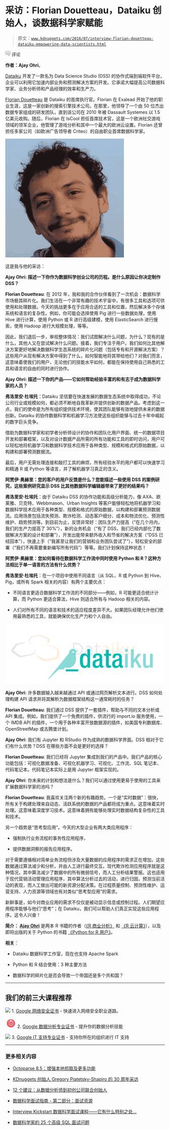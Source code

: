 # 采访：Florian Douetteau，Dataiku 创始人，谈数据科学家赋能

> 原文：[`www.kdnuggets.com/2016/07/interview-florian-douetteau-dataiku-empowering-data-scientists.html`](https://www.kdnuggets.com/2016/07/interview-florian-douetteau-dataiku-empowering-data-scientists.html)

![c](img/3d9c022da2d331bb56691a9617b91b90.png) 评论

**作者：Ajay Ohri**。

[Dataiku](http://www.dataiku.com/) 开发了一款名为 Data Science Studio (DSS) 的协作式端到端软件平台，企业可以利用它加速内部业务和预测解决方案的开发。它承诺大幅提高公司数据科学家、业务分析师和产品经理的效率和生产力。

[Florian Douetteau](https://www.linkedin.com/in/fdouetteau) 是 Dataiku 的首席执行官。Florian 在 Exalead 开始了他的职业生涯，这是一家创新的搜索引擎技术公司。在那里，他领导了一个由 50 位杰出数据专家组成的研发团队，直到该公司在 2010 年被 Dassault Systemes 以 1.5 亿美元收购。随后，Florian 在 IsCool 担任首席技术官，这是一个欧洲社交游戏领域的领军企业，他管理了游戏分析和其中一个最大的欧洲云设置。Florian 还曾担任多家公司（如欧洲广告领导者 Criteo）的自由职业首席数据科学家。

![Florian Douetteau](img/707dcfcb5bf52a8eb05bd27b77ed096a.png)

这是我与他的采访：

**Ajay Ohri: 描述一下你作为数据科学创业公司的历程。是什么原因让你决定制作 DSS？**

**Florian Douetteau**: 在 2012 年，我和我的合作伙伴看到了一次机会：数据科学市场极其碎片化。我们生活在一个非常有趣的技术宇宙中，有很多工具和选项可供使用和处理数据。今天的挑战更多在于应用合适的工具和位置，然后解决多个存储系统和语言的复杂性。例如，你可能会选择使用 Pig 进行一些数据处理，使用 Hive 进行计算，使用 Python 或 R 进行高级建模，使用 ElasticSearch 进行搜索，使用 Hadoop 进行大规模处理，等等。

因此，我们退后一步，审视整体情况：我们试图解决什么问题，为什么？现有的是什么，其他人又在尝试解决什么问题。接着，我们专注于用户。我们如何比其他解决方案更好地解决数据科学生态系统的碎片化问题（包括专有和开源解决方案）？这些用户从现有解决方案中得到了什么，如何智能地将其带给他们？对我们而言，这意味着使我们的用户，无论他们的技能水平如何，都能在保持使用自己熟悉的工具和语言的自由的同时进行协作。

**Ajay Ohri: 描述一下你的产品——它如何帮助经验丰富的和有志于成为数据科学家的人员？**

**弗洛里安·杜埃托**：Dataiku 坚信要在快速发展的数据生态系统中取得成功，不论公司行业或规模如何，都必须不断地自我革新并提供创新的数据产品。考虑到这一点，我们的使命是为所有组织提供技术环境，使其团队能够有效地提供未来的数据创新。Dataiku 的协作数据科学和机器学习方法使这些组织能够与过去十年中崛起的数字巨头竞争。

借助为数据科学家和初学者分析师设计的协作和团队化用户界面、统一的数据项目开发和部署框架，以及对设计数据产品所需的所有功能和工具的即时访问，用户可以轻松地将机器学习和数据科学技术应用于各种类型、规模和格式的原始数据，以构建和部署预测数据流。

最后，用户无需处理连接和敲打工具的麻烦，所有经验水平的用户都可以快速学习和精通 R 或 Python 等语言，并了解机器学习真正的含义。

**阿贾伊·奥赫里：您的客户的用户反馈是什么？您能描述一些使用 DSS 的案例研究，这些案例研究显示 DSS 比其他数据科学编辑器带来了更好的结果吗？**

**弗洛里安·杜埃托**：由于 Dataiku DSS 的协作功能和高级分析能力，像 AXA、欧莱雅、贝克特、Webbmason、Urban Insights 等客户能够轻松地将机器学习和数据科学技术应用于各种类型、规模和格式的原始数据，以构建和部署预测数据流。应用场景包括流失预测、欺诈检测、动态客户细分、成本和物流优化、预测性维护、趋势预测等。到目前为止，反馈非常好：团队生产力提高（“在几个月内，我们的生产力提高了 30%”），新的业务机会（“有了 DSS，我们已经内部化了数据解决方案的设计和部署”），开发出能带来额外收入和节省的解决方案（“DSS 已经回本”），快速上手（“我甚至让我们的营销和业务团队尝试了”），轻松安全的部署（“我们不再需要重新编写所有代码”）等等。我们计划保持这种状态！

**阿贾伊·奥赫里：您如何看待在数据科学工作流中同时使用 Python 和 R？这种方法相比于单一语言的方法有什么优势？**

**弗洛里安·杜埃托**：在一个项目中使用不同语言（从 SQL、R 或 Python 到 Hive、Pig，或所有 Spark 相关的内容）有两个主要优点：

+   不同语言更适合数据科学工作流的不同部分——例如，R 可能更适合统计计算，而 Python 更适合算法，Hive 则适合所有与 Hadoop 相关的内容。

+   人们对所有不同的语言和技术的适应程度差异不大。如果团队经理允许他们使用最熟悉的工具，就能确保优化生产力和个人自由。

![Dataiku logo](img/bf366a165532f9e98e77d582bd2ec1ca.png)

**Ajay Ohri**: 许多数据输入越来越通过 API 或通过网页解析文本进行。DSS 如何处理构建 API 请求并将其解析为数据框架结构这一通常耗时的任务？

**Florian Douetteau**: 我们通过 DSS 提供了一套插件，帮助与不同的文本分析或 API 集成。例如，我们提供了一个免费的插件，供流行的 import.io 服务使用，一个 IMDB API 的插件，一个用于各种丰富开放数据源的插件，如美国专利数据库、OpenStreetMap 或古腾堡计划。

**Ajay Ohri**: 我们有 Jupyter 和 RStudio 作为成熟的数据科学界面。DSS 相对于它们有什么优势？DSS 在哪些方面不会是更好的选择？

**Florian Douetteau**: 我们已经将 Jupyter 集成到我们的产品中。我们产品的核心功能包括：可视化数据准备、可视化机器学习、可视化、工作流、SQL 笔记本、代码笔记本。代码笔记本实际上是用 Jupyter 框架实现的。

**Ajay Ohri**: 你未来的计划和想法是什么？我们可以通过使用更易于使用的工具来扩展数据科学家的池吗？

**Florian Douetteau**: 我喜欢关注两个新的有趣趋势。一个是“实时数据”：很快，所有关于构建处理来自动态、活跃系统的数据的产品都将成为重点。这意味着实时处理。这意味着深度学习技术。这意味着拥有能够处理实时数据结构复杂性的工具和技术。

另一个趋势是“思考型应用”。今天的大型企业有两大类应用程序：

+   强制执行业务流程的事务性应用程序，

+   提供数据洞察的报告应用程序。

对于需要遵循相对简单业务流程但涉及大量数据的应用程序的需求正在增加，这些数据通过算法减少和分析，并由人工进行最终交互。现代欺诈检测应用程序就是这种情况，其中算法减少了数据中的所有微弱信号，而人工分析结果警报。这也适用于现代营销活动管理应用程序，其中算法分析过去的活动，进行归因，预测当前活动的表现，而人工做出可能的新资源分配决策。在过程质量控制、预测性维护、运营支持、人力资源等领域也有对类似“思考型应用”的需求。

新鲜事是，如今对商业应用的需求不仅仅是被动显示信息或控制过程。人们期望应用程序能够与他们“思考”；在 Dataiku，我们可以帮助人们真正实现这些应用程序。这令人兴奋！

**简介： [Ajay Ohri](https://www.linkedin.com/in/ajayohri)** 是两本 R 书籍的作者（[《R 商业分析》](http://www.springer.com/us/book/9781461443421) 和 [《R 云计算》](http://www.springer.com/us/book/9781493917013)），以及即将出版的关于 Python 的书籍 [《Python for R 用户》](https://www.amazon.com/Python-R-Users-Ajay-Ohri/dp/1119126762)。

**相关**：

+   Dataiku 数据科学工作室，现在也支持 Apache Spark

+   Python 和 R 结合使用：3 种主要方法

+   数据科学的碎片化是否会导致一个帝国还是多个共和国？

* * *

## 我们的前三大课程推荐

![](img/0244c01ba9267c002ef39d4907e0b8fb.png) 1\. [Google 网络安全证书](https://www.kdnuggets.com/google-cybersecurity) - 快速进入网络安全职业道路。

![](img/e225c49c3c91745821c8c0368bf04711.png) 2\. [Google 数据分析专业证书](https://www.kdnuggets.com/google-data-analytics) - 提升你的数据分析技能

![](img/0244c01ba9267c002ef39d4907e0b8fb.png) 3\. [Google IT 支持专业证书](https://www.kdnuggets.com/google-itsupport) - 支持你所在的组织进行 IT 支持

* * *

### 更多相关内容

+   [Octoparse 8.5：增强本地抓取及更多功能](https://www.kdnuggets.com/2022/02/octoparse-85-empowering-local-scraping.html)

+   [KDnuggets 创始人 Gregory Piatetsky-Shapiro 的 30 周年采访](https://www.kdnuggets.com/30th-anniversary-interview-with-founder-gregory-piatetsky-shapiro)

+   [12 个建议：从数据分析师到初创公司联合创始人](https://www.kdnuggets.com/2021/12/12-tips-data-analyst-to-co-founder.html)

+   [数据科学面试指南 - 第二部分：面试资源](https://www.kdnuggets.com/2022/04/data-science-interview-guide-part-2-interview-resources.html)

+   [Interview Kickstart 数据科学面试课程——它有什么特别之处…](https://www.kdnuggets.com/2022/10/interview-kickstart-data-science-interview-course-makes-different.html)

+   [数据科学家的 25 个高级 SQL 面试问题](https://www.kdnuggets.com/2022/10/25-advanced-sql-interview-questions-data-scientists.html)
